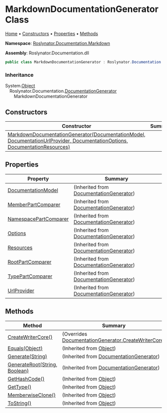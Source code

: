<a name="_top"></a>

# MarkdownDocumentationGenerator Class

[Home](../../../../README.md#_top) &#x2022; [Constructors](#constructors) &#x2022; [Properties](#properties) &#x2022; [Methods](#methods)

**Namespace**: [Roslynator.Documentation.Markdown](../README.md#_top)

**Assembly**: Roslynator\.Documentation\.dll

```csharp
public class MarkdownDocumentationGenerator : Roslynator.Documentation.DocumentationGenerator
```

### Inheritance

System\.[Object](https://docs.microsoft.com/en-us/dotnet/api/system.object)  
&emsp;Roslynator\.Documentation\.[DocumentationGenerator](../../DocumentationGenerator/README.md#_top)  
&emsp;&emsp;MarkdownDocumentationGenerator

## Constructors

| Constructor | Summary |
| ----------- | ------- |
| [MarkdownDocumentationGenerator(DocumentationModel, DocumentationUrlProvider, DocumentationOptions, DocumentationResources)](-ctor/README.md#_top) | |

## Properties

| Property | Summary |
| -------- | ------- |
| [DocumentationModel](../../DocumentationGenerator/DocumentationModel/README.md#_top) |  \(Inherited from [DocumentationGenerator](../../DocumentationGenerator/README.md#_top)\) |
| [MemberPartComparer](../../DocumentationGenerator/MemberPartComparer/README.md#_top) |  \(Inherited from [DocumentationGenerator](../../DocumentationGenerator/README.md#_top)\) |
| [NamespacePartComparer](../../DocumentationGenerator/NamespacePartComparer/README.md#_top) |  \(Inherited from [DocumentationGenerator](../../DocumentationGenerator/README.md#_top)\) |
| [Options](../../DocumentationGenerator/Options/README.md#_top) |  \(Inherited from [DocumentationGenerator](../../DocumentationGenerator/README.md#_top)\) |
| [Resources](../../DocumentationGenerator/Resources/README.md#_top) |  \(Inherited from [DocumentationGenerator](../../DocumentationGenerator/README.md#_top)\) |
| [RootPartComparer](../../DocumentationGenerator/RootPartComparer/README.md#_top) |  \(Inherited from [DocumentationGenerator](../../DocumentationGenerator/README.md#_top)\) |
| [TypePartComparer](../../DocumentationGenerator/TypePartComparer/README.md#_top) |  \(Inherited from [DocumentationGenerator](../../DocumentationGenerator/README.md#_top)\) |
| [UrlProvider](../../DocumentationGenerator/UrlProvider/README.md#_top) |  \(Inherited from [DocumentationGenerator](../../DocumentationGenerator/README.md#_top)\) |

## Methods

| Method | Summary |
| ------ | ------- |
| [CreateWriterCore()](CreateWriterCore/README.md#_top) |  \(Overrides [DocumentationGenerator.CreateWriterCore](../../DocumentationGenerator/CreateWriterCore/README.md#_top)\) |
| [Equals(Object)](https://docs.microsoft.com/en-us/dotnet/api/system.object.equals) |  \(Inherited from [Object](https://docs.microsoft.com/en-us/dotnet/api/system.object)\) |
| [Generate(String)](../../DocumentationGenerator/Generate/README.md#_top) |  \(Inherited from [DocumentationGenerator](../../DocumentationGenerator/README.md#_top)\) |
| [GenerateRoot(String, Boolean)](../../DocumentationGenerator/GenerateRoot/README.md#_top) |  \(Inherited from [DocumentationGenerator](../../DocumentationGenerator/README.md#_top)\) |
| [GetHashCode()](https://docs.microsoft.com/en-us/dotnet/api/system.object.gethashcode) |  \(Inherited from [Object](https://docs.microsoft.com/en-us/dotnet/api/system.object)\) |
| [GetType()](https://docs.microsoft.com/en-us/dotnet/api/system.object.gettype) |  \(Inherited from [Object](https://docs.microsoft.com/en-us/dotnet/api/system.object)\) |
| [MemberwiseClone()](https://docs.microsoft.com/en-us/dotnet/api/system.object.memberwiseclone) |  \(Inherited from [Object](https://docs.microsoft.com/en-us/dotnet/api/system.object)\) |
| [ToString()](https://docs.microsoft.com/en-us/dotnet/api/system.object.tostring) |  \(Inherited from [Object](https://docs.microsoft.com/en-us/dotnet/api/system.object)\) |

